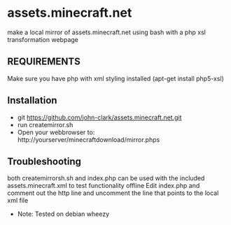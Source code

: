 assets.minecraft.net
====================
make a local mirror of assets.minecraft.net 
using bash with a php xsl transformation webpage

REQUIREMENTS
------------
Make sure you have php with xml styling installed 
(apt-get install php5-xsl)

Installation
------------
* git https://github.com/john-clark/assets.minecraft.net.git
* run createmirror.sh
* Open your webbrowser to: http://yourserver/minecraftdownload/mirror.phps

Troubleshooting
---------------
both createmirrorsh.sh and index.php can be used with the 
included assets.minecraft.xml to test functionality offline
Edit index.php and comment out the http line 
and uncomment the line that points to the local xml file

* Note: Tested on debian wheezy
